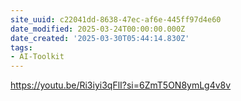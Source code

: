 ```yaml
---
site_uuid: c22041dd-8638-47ec-af6e-445ff97d4e60
date_modified: 2025-03-24T00:00:00.000Z
date_created: '2025-03-30T05:44:14.830Z'
tags:
- AI-Toolkit
---
```




https://youtu.be/Ri3iyi3qFlI?si=6ZmT5ON8ymLg4v8v
